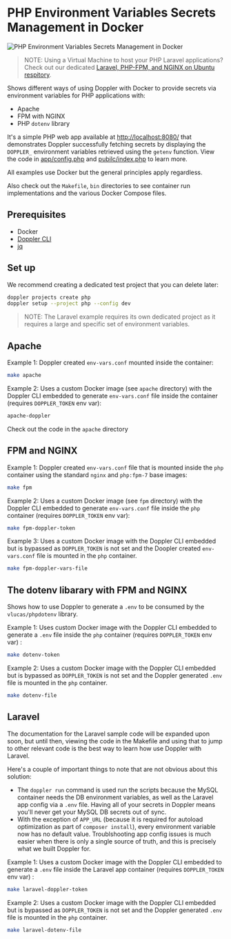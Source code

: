 # PHP Environment Variables Secrets Management in Docker

![PHP Environment Variables Secrets Management in Docker](https://repository-images.githubusercontent.com/322144627/f71cbe74-5d96-43fe-8967-6a5955977a33)

> NOTE: Using a Virtual Machine to host your PHP Laravel applications? Check out our dedicated [Laravel, PHP-FPM, and NGINX on Ubuntu respitory](https://github.com/DopplerUniversity/php-fpm-nginx-laravel).

Shows different ways of using Doppler with Docker to provide secrets via environment variables for PHP applications with:

- Apache
- FPM with NGINX
- PHP `dotenv` library

It's a simple PHP web app available at [http://localhost:8080/](http://localhost:8080/) that demonstrates Doppler successfully fetching secrets by displaying the `DOPPLER_` environment variables retrieved using the `getenv` function. View the code in [app/config.php](app/config.php) and [pubilc/index.php](public/index.php) to learn more.

All examples use Docker but the general principles apply regardless.

Also check out the `Makefile`, `bin` directories to see container run implementations and the various Docker Compose files.

## Prerequisites

- Docker
- [Doppler CLI](https://docs.doppler.com/docs/enclave-installation-docker)
- [jq](https://stedolan.github.io/jq/download/)

## Set up

We recommend creating a dedicated test project that you can delete later:

```sh
doppler projects create php
doppler setup --project php --config dev
```

> NOTE: The Laravel example requires its own dedicated project as it requires a large and specific set of environment variables.

## Apache

Example 1: Doppler created `env-vars.conf` mounted inside the container:

```sh
make apache
```

Example 2: Uses a custom Docker image (see `apache` directory) with the Doppler CLI embedded to generate `env-vars.conf` file inside the container (requires `DOPPLER_TOKEN` env var):

```sh
apache-doppler
```

Check out the code in the `apache` directory 

## FPM and NGINX

Example 1: Doppler created `env-vars.conf` file that is mounted inside the `php` container using the standard `nginx` and `php:fpm-7` base images:

```sh
make fpm
```

Example 2: Uses a custom Docker image (see `fpm` directory) with the Doppler CLI embedded to generate `env-vars.conf` file inside the `php` container (requires `DOPPLER_TOKEN` env var):

```sh
make fpm-doppler-token
```

Example 3: Uses a custom Docker image with the Doppler CLI embedded but is bypassed as `DOPPLER_TOKEN` is not set and the Doopler created `env-vars.conf` file is mounted in the `php` container.

```sh
make fpm-doppler-vars-file
```

## The dotenv libarary with FPM and NGINX

Shows how to use Doppler to generate a `.env` to be consumed by the `vlucas/phpdotenv` library. 

Example 1: Uses  custom Docker image with the Doppler CLI embedded to generate a `.env` file inside the `php` container (requires `DOPPLER_TOKEN` env var) :

```sh
make dotenv-token
```

Example 2: Uses a custom Docker image with the Doppler CLI embedded but is bypassed as `DOPPLER_TOKEN` is not set and the Doppler generated `.env` file is mounted in the `php` container.

```sh
make dotenv-file
```

## Laravel

The documentation for the Laravel sample code will be expanded upon soon, but until then, viewing the code in the Makefile and using that to jump to other relevant code is the best way to learn how use Doppler with Laravel.

Here's a couple of important things to note that are not obvious about this solution:

- The `doppler run` command is used run the scripts because the MySQL container needs the DB environment variables, as well as the Laravel app config via a `.env` file. Having all of your secrets in Doppler means you'll never get your MySQL DB secrets out of sync.
- With the exception of `APP_URL` (because it is required for autoload optimization as part of `composer install`), every environment variable now has no default value. Troublshooting app config issues is much easier when there is only a single source of truth, and this is precisely what we built Doppler for.

Example 1: Uses a custom Docker image with the Doppler CLI embedded to generate a `.env` file inside the Laravel app container (requires `DOPPLER_TOKEN` env var) :

```sh
make laravel-doppler-token
```

Example 2: Uses a custom Docker image with the Doppler CLI embedded but is bypassed as `DOPPLER_TOKEN` is not set and the Doppler generated `.env` file is mounted in the `php` container.

```sh
make laravel-dotenv-file
```
